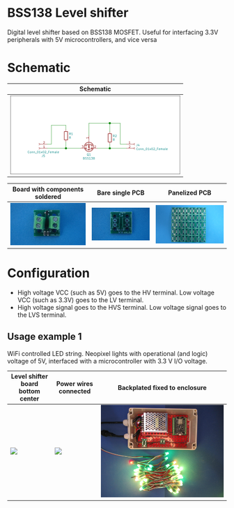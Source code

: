 
# BSS138 Level shifter

Digital level shifter based on BSS138 MOSFET. Useful for interfacing 3.3V peripherals with 5V microcontrollers, and vice versa

# Schematic

Schematic                                                                  |
---------------------------------------------------------------------------|
![](/d-electronics/d06/assets/img/schematic.png)|

Board with components soldered                                        |Bare single PCB|Panelized PCB|
---------------------------------------------------------------------------|---------------|-------------|
![](/d-electronics/d06/assets/img/solderedterminals.jpg)|![](/d-electronics/d06/assets/img/barepcb.jpg)|![](/d-electronics/d06/assets/img/panel.jpg)


# Configuration

* High voltage VCC (such as 5V) goes to the HV terminal. Low voltage VCC (such as 3.3V) goes to the LV terminal. 
* High voltage signal goes to the HVS terminal. Low voltage signal goes to the LVS terminal.


## Usage example 1

WiFi controlled LED string. Neopixel lights with operational (and logic) voltage of 5V, interfaced with a microcontroller with 3.3 V I/O voltage.

Level shifter board bottom center|Power wires connected|Backplated fixed to enclosure|
------------------|---------------------|-----------------------------|
![](/d-electronics/d06/assets/img/singlepoint.jpg)|![](/d-electronics/d06/assets/img/wiresconnection.jpg)|![](/d-electronics/d06/assets/img/boardfixed.jpg)|

